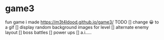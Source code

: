 # game3
fun game i made
https://m3t4ldood.github.io/game3/
TODO
[] change 😀 to a gif
[] display random background images for level
[] alternate enemy layout
[] boss battles
[] power ups
[] a.i.....
